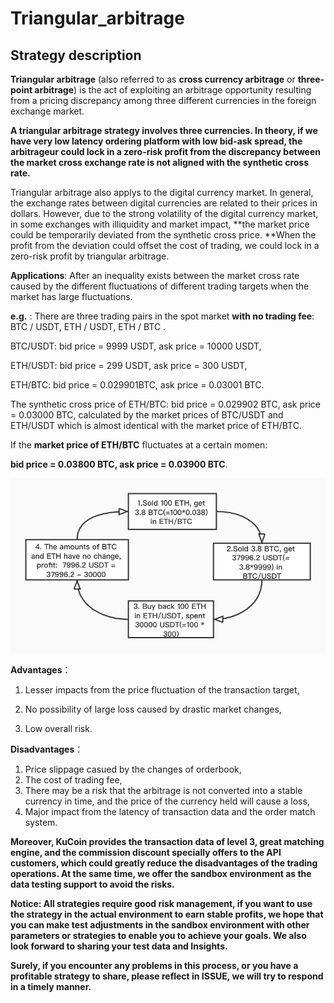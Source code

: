 # Triangular_arbitrage

## Strategy description

**Triangular arbitrage** (also referred to as **cross currency arbitrage** or **three-point arbitrage**) is the act of exploiting an arbitrage opportunity resulting from a pricing discrepancy among three different currencies in the foreign exchange market.

**A triangular arbitrage strategy involves three currencies. In theory, if we have very low latency ordering platform with low bid-ask spread, the arbitrageur could lock in a zero-risk profit from the discrepancy between the market cross exchange rate is not aligned with the synthetic cross rate.**

Triangular arbitrage also applys to the digital currency market. In general, the exchange rates between digital currencies are related to their prices in dollars. However, due to the strong volatility of the digital currency market, in some exchanges with illiquidity and market impact, **the market price could be temporarily deviated from the  synthetic cross price. **When the profit from the deviation could offset the cost of trading, we could lock in a zero-risk profit by triangular arbitrage.

**Applications**: After an inequality exists between the market cross rate caused by the different fluctuations of different trading targets when the market has large fluctuations.

**e.g.** : There are three trading pairs in the spot market **with no trading fee**: BTC / USDT, ETH / USDT, ETH / BTC .  

BTC/USDT: bid price = 9999 USDT, ask price =  10000 USDT,  

ETH/USDT: bid price = 299 USDT, ask price =  300 USDT,  

ETH/BTC: bid price = 0.029901BTC, ask price = 0.03001 BTC. 

The synthetic cross price of ETH/BTC: bid price = 0.029902 BTC, ask price = 0.03000 BTC, calculated by the market prices of BTC/USDT and ETH/USDT which is almost identical with the market price of ETH/BTC.

If the **market price of ETH/BTC** fluctuates at a certain momen:   

**bid price = 0.03800 BTC, ask price = 0.03900 BTC**.

![circle](circle.jpg) 



**Advantages**：  

1. Lesser impacts from the price fluctuation of the transaction target,  

2. No possibility of large loss caused by drastic market changes,  

3. Low overall risk.

**Disadvantages**：  

1. Price slippage casued by the changes of orderbook,
2. The cost of trading fee,
3. There may be a risk that the arbitrage is not converted into a stable currency in time, and the price of the currency held will cause a loss,
4. Major impact from the latency of transaction data and the order match system.

**Moreover, KuCoin provides the transaction data of level 3, great matching engine, and the commission discount specially offers to the API customers, which could greatly reduce the disadvantages of the trading operations. At the same time, we offer the sandbox environment as the data testing support to avoid the risks.**

**Notice: All strategies require good risk management, if you want to use the strategy in the actual environment to earn stable profits, we hope that you can make test adjustments in the sandbox environment with other parameters or strategies to enable you to achieve your goals. We also look forward to sharing your test data and Insights.**

**Surely, if you encounter any problems in this process, or you have a profitable strategy to share, please reflect in ISSUE, we will try to respond in a timely manner.**

